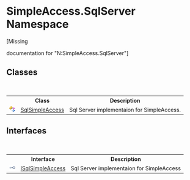 # SimpleAccess.SqlServer Namespace
 

\[Missing <summary> documentation for "N:SimpleAccess.SqlServer"\]


## Classes
&nbsp;<table><tr><th></th><th>Class</th><th>Description</th></tr><tr><td>![Public class](media/pubclass.gif "Public class")</td><td><a href="T_SimpleAccess_SqlServer_SqlSimpleAccess">SqlSimpleAccess</a></td><td>
Sql Server implementaion for SimpleAccess.</td></tr></table>

## Interfaces
&nbsp;<table><tr><th></th><th>Interface</th><th>Description</th></tr><tr><td>![Public interface](media/pubinterface.gif "Public interface")</td><td><a href="T_SimpleAccess_SqlServer_ISqlSimpleAccess">ISqlSimpleAccess</a></td><td>
Sql Server implementaion for SimpleAccess</td></tr></table>&nbsp;
